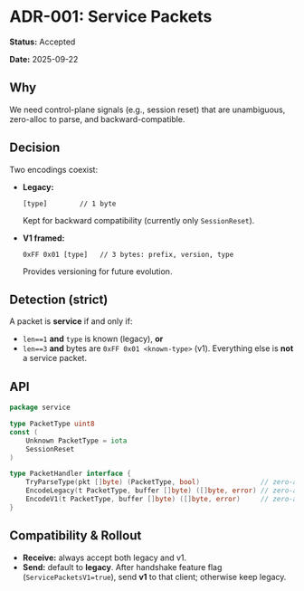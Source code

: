 # ADR-001: Service Packets

**Status:** Accepted

**Date:** 2025-09-22

## Why

We need control-plane signals (e.g., session reset) that are unambiguous, zero-alloc to parse, and backward-compatible.

## Decision

Two encodings coexist:

* **Legacy:**

  ```
  [type]        // 1 byte
  ```

  Kept for backward compatibility (currently only `SessionReset`).

* **V1 framed:**

  ```
  0xFF 0x01 [type]   // 3 bytes: prefix, version, type
  ```

  Provides versioning for future evolution.

## Detection (strict)

A packet is **service** if and only if:

* `len==1` **and** `type` is known (legacy), **or**
* `len==3` **and** bytes are `0xFF 0x01 <known-type>` (v1).
  Everything else is **not** a service packet.

## API

```go
package service

type PacketType uint8
const ( 
	Unknown PacketType = iota
	SessionReset
)

type PacketHandler interface {
    TryParseType(pkt []byte) (PacketType, bool)               // zero-alloc
    EncodeLegacy(t PacketType, buffer []byte) ([]byte, error) // zero-alloc: buffer is preallocated
    EncodeV1(t PacketType, buffer []byte) ([]byte, error)     // zero-alloc: buffer is preallocated
}
```

## Compatibility & Rollout

* **Receive:** always accept both legacy and v1.
* **Send:** default to **legacy**. After handshake feature flag (`ServicePacketsV1=true`), send **v1** to that client; otherwise keep legacy.
